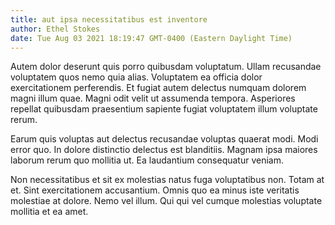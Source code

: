```yaml
---
title: aut ipsa necessitatibus est inventore
author: Ethel Stokes
date: Tue Aug 03 2021 18:19:47 GMT-0400 (Eastern Daylight Time)
---
```

Autem dolor deserunt quis porro quibusdam voluptatum. Ullam recusandae voluptatem quos nemo quia alias. Voluptatem ea officia dolor exercitationem perferendis. Et fugiat autem delectus numquam dolorem magni illum quae. Magni odit velit ut assumenda tempora. Asperiores repellat quibusdam praesentium sapiente fugiat voluptatem illum voluptate rerum.

 Earum quis voluptas aut delectus recusandae voluptas quaerat modi. Modi error quo. In dolore distinctio delectus est blanditiis. Magnam ipsa maiores laborum rerum quo mollitia ut. Ea laudantium consequatur veniam.

 Non necessitatibus et sit ex molestias natus fuga voluptatibus non. Totam at et. Sint exercitationem accusantium. Omnis quo ea minus iste veritatis molestiae at dolore. Nemo vel illum. Qui qui vel cumque molestias voluptate mollitia et ea amet.
